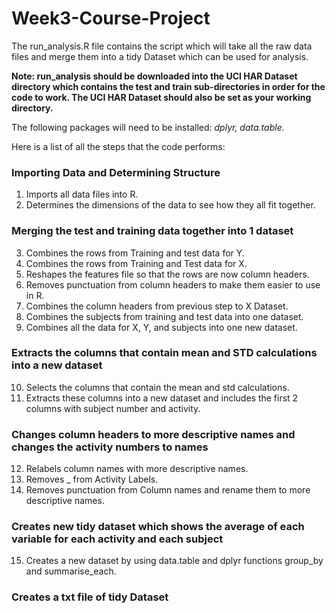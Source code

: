 # Week3-Course-Project

The run_analysis.R file contains the script which will take all the raw data files and merge them into a tidy Dataset which can be used for analysis.

**Note: run_analysis should be downloaded into the UCI HAR Dataset directory which contains the test and train sub-directories in order for the code to work. The UCI HAR Dataset should also be set as your working directory.**

The following packages will need to be installed: *dplyr, data.table.* 

Here is a list of all the steps that the code performs:

### Importing Data and Determining Structure
  1. Imports all data files into R.
  2. Determines the dimensions of the data to see how they all fit together.

### Merging the test and training data together into 1 dataset
  3. Combines the rows from Training and test data for Y.
  4. Combines the rows from Training and Test data for X.
  5. Reshapes the features file so that the rows are now column headers.
  6. Removes punctuation from column headers to make them easier to use in R.
  7. Combines the column headers from previous step to X Dataset.
  8. Combines the subjects from training and test data into one dataset.
  9. Combines all the data for X, Y, and subjects into one new dataset.

### Extracts the columns that contain mean and STD calculations into a new dataset
  10. Selects the columns that contain the mean and std calculations.
  11. Extracts these columns into a new dataset and includes the first 2 columns with subject number and activity.

### Changes column headers to more descriptive names and changes the activity numbers to names
  12. Relabels column names with more descriptive names.
  13. Removes _ from Activity Labels.
  14. Removes punctuation from Column names and rename them to more descriptive names.

### Creates new tidy dataset which shows the average of each variable for each activity and each subject
  15. Creates a new dataset by using data.table and dplyr functions group_by and summarise_each. 

### Creates a txt file of tidy Dataset
